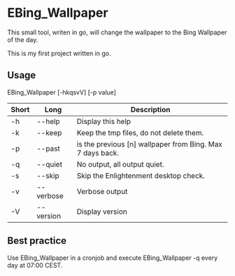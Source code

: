 # EBing_Wallpaper

This small tool, writen in go, will change the wallpaper to the Bing Wallpaper of the day.

This is my first project written in go.

## Usage

EBing_Wallpaper [-hkqsvV] [-p value]

| Short | Long      | Description                                               |
| ----- | --------- | --------------------------------------------------------- |
| -h    | --help    | Display this help                                         |
| -k    | --keep    | Keep the tmp files, do not delete them.                   |
| -p    | --past    | is the previous [n] wallpaper from Bing. Max 7 days back. |
| -q    | --quiet   | No output, all output quiet.                              |
| -s    | --skip    | Skip the Enlightenment desktop check.                     |
| -v    | --verbose | Verbose output                                            |
| -V    | --version | Display version                                           |

## Best practice

Use EBing_Wallpaper in a cronjob and execute EBing_Wallpaper -q every day at 07:00 CEST.



